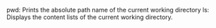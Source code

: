 pwd: Prints the absolute path name of the current working directory
ls: Displays the content lists of the current working directory.
